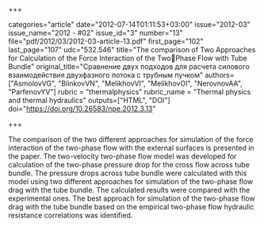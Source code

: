 +++

categories="article"
date="2012-07-14T01:11:53+03:00"
issue="2012-03"
issue_name="2012 - #02"
issue_id="3"
number="13"
file="pdf/2012/03/2012-03-article-13.pdf"
first_page="102"
last_page="107"
udc="532.546"
title="The comparison of Two Approaches for Calculation of the Force Interaction of the TwoPhase Flow with Tube Bundle"
original_title="Сравнение двух подходов для расчета силового взаимодействия двухфазного потока с трубным пучком"
authors=["AsmolovVG", "BlinkovVN", "MelikhovVI", "MelikhovOI", "NerovnovAA", "ParfenovYV"]
rubric = "thermalphysics"
rubric_name = "Thermal physics and thermal hydraulics"
outputs=["HTML", "DOI"]
doi="https://doi.org/10.26583/npe.2012.3.13"

+++

The comparison of the two different approaches for simulation of the force interaction of the two-phase flow with the external surfaces is presented in the paper. The two-velocity two-phase flow model was developed for calculation of the two-phase pressure drop for the cross flow across tube bundle. The pressure drops across tube bundle were calculated with this model using two different approaches for simulation of the two-phase flow drag with the tube bundle. The calculated results were compared with the experimental ones. The best approach for simulation of the two-phase flow drag with the tube bundle based on the empirical two-phase flow hydraulic resistance correlations was identified.